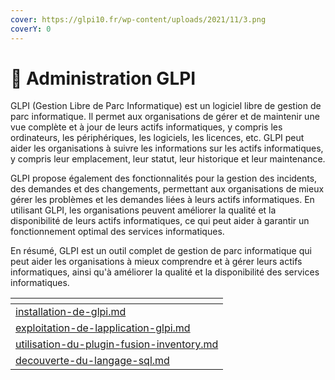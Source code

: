 ```yaml
---
cover: https://glpi10.fr/wp-content/uploads/2021/11/3.png
coverY: 0
---
```


# 📕 Administration GLPI

GLPI (Gestion Libre de Parc Informatique) est un logiciel libre de gestion de parc informatique. Il permet aux organisations de gérer et de maintenir une vue complète et à jour de leurs actifs informatiques, y compris les ordinateurs, les périphériques, les logiciels, les licences, etc. GLPI peut aider les organisations à suivre les informations sur les actifs informatiques, y compris leur emplacement, leur statut, leur historique et leur maintenance.

GLPI propose également des fonctionnalités pour la gestion des incidents, des demandes et des changements, permettant aux organisations de mieux gérer les problèmes et les demandes liées à leurs actifs informatiques. En utilisant GLPI, les organisations peuvent améliorer la qualité et la disponibilité de leurs actifs informatiques, ce qui peut aider à garantir un fonctionnement optimal des services informatiques.

En résumé, GLPI est un outil complet de gestion de parc informatique qui peut aider les organisations à mieux comprendre et à gérer leurs actifs informatiques, ainsi qu'à améliorer la qualité et la disponibilité des services informatiques.

<table data-card-size="large" data-view="cards"><thead><tr><th data-card-target data-type="content-ref"></th></tr></thead><tbody><tr><td><a href="installation-de-glpi.md">installation-de-glpi.md</a></td></tr><tr><td><a href="exploitation-de-lapplication-glpi.md">exploitation-de-lapplication-glpi.md</a></td></tr><tr><td><a href="utilisation-du-plugin-fusion-inventory.md">utilisation-du-plugin-fusion-inventory.md</a></td></tr><tr><td><a href="decouverte-du-langage-sql.md">decouverte-du-langage-sql.md</a></td></tr></tbody></table>
